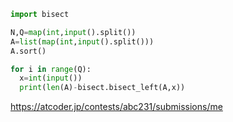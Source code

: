 ```python
import bisect

N,Q=map(int,input().split())
A=list(map(int,input().split()))
A.sort()

for i in range(Q):
  x=int(input())
  print(len(A)-bisect.bisect_left(A,x))
```

https://atcoder.jp/contests/abc231/submissions/me
